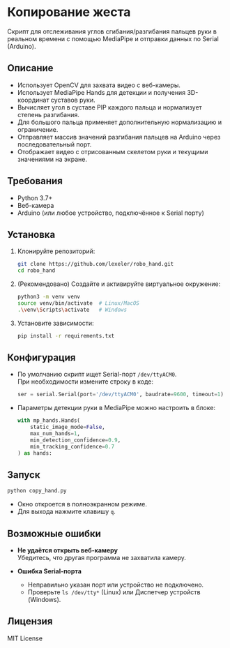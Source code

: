 # Копирование жеста

Скрипт для отслеживания углов сгибания/разгибания пальцев руки в реальном времени с помощью MediaPipe и отправки данных по Serial (Arduino).

## Описание

- Использует OpenCV для захвата видео с веб-камеры.
- Использует MediaPipe Hands для детекции и получения 3D-координат суставов руки.
- Вычисляет угол в суставе PIP каждого пальца и нормализует степень разгибания.
- Для большого пальца применяет дополнительную нормализацию и ограничение.
- Отправляет массив значений разгибания пальцев на Arduino через последовательный порт.
- Отображает видео с отрисованным скелетом руки и текущими значениями на экране.

## Требования

- Python 3.7+
- Веб-камера
- Arduino (или любое устройство, подключённое к Serial порту)

## Установка

1. Клонируйте репозиторий:
   ```bash
   git clone https://github.com/lexeler/robo_hand.git
   cd robo_hand
   ```

2. (Рекомендовано) Создайте и активируйте виртуальное окружение:
   ```bash
   python3 -m venv venv
   source venv/bin/activate  # Linux/MacOS
   .\venv\Scripts\activate   # Windows
   ```

3. Установите зависимости:
   ```bash
   pip install -r requirements.txt
   ```

## Конфигурация

- По умолчанию скрипт ищет Serial-порт `/dev/ttyACM0`.  
  При необходимости измените строку в коде:
  ```python
  ser = serial.Serial(port='/dev/ttyACM0', baudrate=9600, timeout=1)
  ```
- Параметры детекции руки в MediaPipe можно настроить в блоке:
  ```python
  with mp_hands.Hands(
      static_image_mode=False,
      max_num_hands=1,
      min_detection_confidence=0.9,
      min_tracking_confidence=0.7
  ) as hands:
  ```

## Запуск

```bash
python copy_hand.py
```

- Окно откроется в полноэкранном режиме.
- Для выхода нажмите клавишу `q`.


## Возможные ошибки

- **Не удаётся открыть веб-камеру**  
  Убедитесь, что другая программа не захватила камеру.

- **Ошибка Serial-порта**  
  - Неправильно указан порт или устройство не подключено.  
  - Проверьте `ls /dev/tty*` (Linux) или Диспетчер устройств (Windows).

## Лицензия

MIT License
